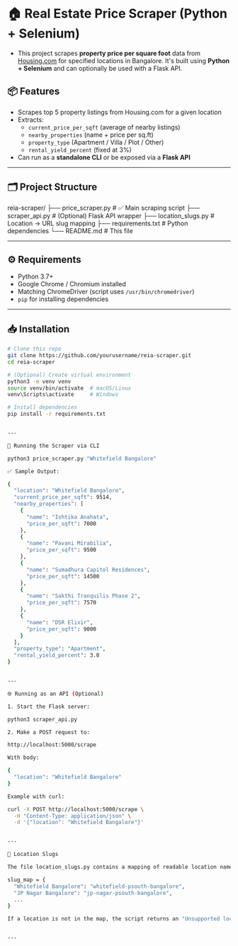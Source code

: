 # 🏠 Real Estate Price Scraper (Python + Selenium)

- This project scrapes **property price per square foot** data from [Housing.com](https://housing.com) for specified locations in Bangalore. It's built using **Python + Selenium** and can optionally be used with a Flask API.

## 📦 Features

- Scrapes top 5 property listings from Housing.com for a given location
- Extracts:
  - `current_price_per_sqft` (average of nearby listings)
  - `nearby_properties` (name + price per sq.ft)
  - `property_type` (Apartment / Villa / Plot / Other)
  - `rental_yield_percent` (fixed at 3%)
- Can run as a **standalone CLI** or be exposed via a **Flask API**

---

## 🗂 Project Structure

reia-scraper/ ├── price_scraper.py # ✅ Main scraping script ├── scraper_api.py # (Optional) Flask API wrapper ├── location_slugs.py # Location → URL slug mapping ├── requirements.txt # Python dependencies └── README.md # This file

---

## ⚙️ Requirements

- Python 3.7+
- Google Chrome / Chromium installed
- Matching ChromeDriver (script uses `/usr/bin/chromedriver`)
- `pip` for installing dependencies

---

## 📥 Installation

```bash
# Clone this repo
git clone https://github.com/yourusername/reia-scraper.git
cd reia-scraper

# (Optional) Create virtual environment
python3 -m venv venv
source venv/bin/activate  # macOS/Linux
venv\Scripts\activate     # Windows

# Install dependencies
pip install -r requirements.txt


---

🚀 Running the Scraper via CLI

python3 price_scraper.py "Whitefield Bangalore"

✅ Sample Output:

{
  "location": "Whitefield Bangalore",
  "current_price_per_sqft": 9514,
  "nearby_properties": [
    {
      "name": "Ishtika Anahata",
      "price_per_sqft": 7000
    },
    {
      "name": "Pavani Mirabilia",
      "price_per_sqft": 9500
    },
    {
      "name": "Sumadhura Capitol Residences",
      "price_per_sqft": 14500
    },
    {
      "name": "Sakthi Tranquilis Phase 2",
      "price_per_sqft": 7570
    },
    {
      "name": "DSR Elixir",
      "price_per_sqft": 9000
    }
  ],
  "property_type": "Apartment",
  "rental_yield_percent": 3.0
}


---

🌐 Running as an API (Optional)

1. Start the Flask server:

python3 scraper_api.py

2. Make a POST request to:

http://localhost:5000/scrape

With body:

{
  "location": "Whitefield Bangalore"
}

Example with curl:

curl -X POST http://localhost:5000/scrape \
  -H "Content-Type: application/json" \
  -d '{"location": "Whitefield Bangalore"}'


---

📍 Location Slugs

The file location_slugs.py contains a mapping of readable location names to Housing.com URL slugs. For example:

slug_map = {
  "Whitefield Bangalore": "whitefield-psouth-bangalore",
  "JP Nagar Bangalore": "jp-nagar-psouth-bangalore",
  ...
}

If a location is not in the map, the script returns an "Unsupported location" error.


---

```
